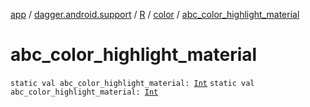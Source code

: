[app](../../../index.md) / [dagger.android.support](../../index.md) / [R](../index.md) / [color](index.md) / [abc_color_highlight_material](./abc_color_highlight_material.md)

# abc_color_highlight_material

`static val abc_color_highlight_material: `[`Int`](https://kotlinlang.org/api/latest/jvm/stdlib/kotlin/-int/index.html)
`static val abc_color_highlight_material: `[`Int`](https://kotlinlang.org/api/latest/jvm/stdlib/kotlin/-int/index.html)